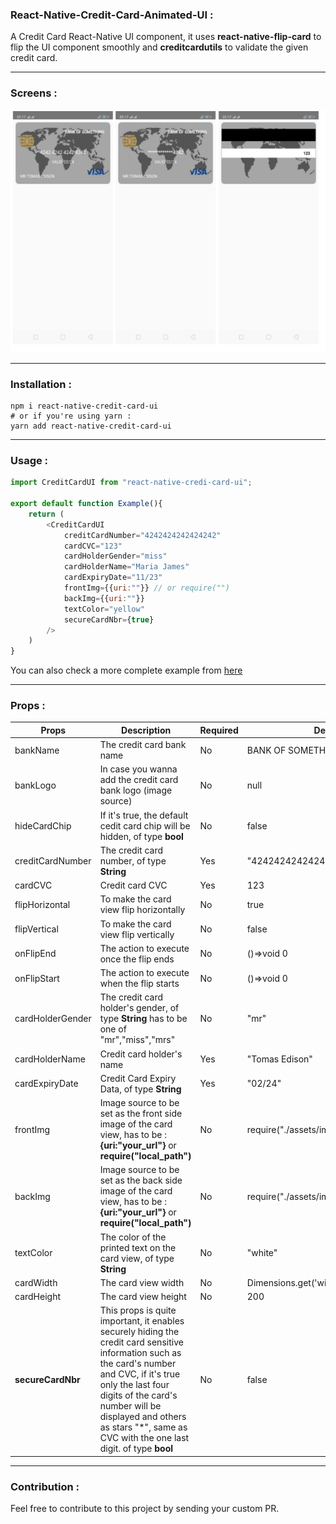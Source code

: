 ### React-Native-Credit-Card-Animated-UI : 
A Credit Card React-Native UI component, it uses **react-native-flip-card** to flip the UI component smoothly and **creditcardutils** to validate the given credit card.

---

### Screens : 
![screens](assets/images/screens.jpg)

---

### Installation : 
```shell
npm i react-native-credit-card-ui
# or if you're using yarn : 
yarn add react-native-credit-card-ui 
```
---
### Usage : 
```js
import CreditCardUI from "react-native-credi-card-ui";

export default function Example(){
    return (
        <CreditCardUI 
            creditCardNumber="4242424242424242"
            cardCVC="123"
            cardHolderGender="miss"
            cardHolderName="Maria James"
            cardExpiryDate="11/23"
            frontImg={{uri:""}} // or require("")
            backImg={{uri:""}}
            textColor="yellow"
            secureCardNbr={true}
        />
    )
}
```
You can also check a more complete example from [here](https://github.com/BLemine/react-native-credit-card-ui/blob/master/examples/Sample.js)

---

### Props : 
| Props      | Description | Required      | Default |
| ----------- | ----------- | ----------- | ----------- |
| bankName      | The credit card bank name       | No | BANK OF SOMETHING |
| bankLogo   | In case you wanna add the credit card bank logo (image source)       |No|null|
|hideCardChip|If it's true, the default cedit card chip will be hidden, of type **bool**|No|false|
|creditCardNumber|The credit card number, of type **String**|Yes|"4242424242424242"|
|cardCVC|Credit card CVC|Yes|123|
|flipHorizontal|To make the card view flip horizontally|No|true|
|flipVertical|To make the card view flip vertically|No|false|
|onFlipEnd|The action to execute once the flip ends|No|()=>void 0|
|onFlipStart|The action to execute when the flip starts|No|()=>void 0|
|cardHolderGender|The credit card holder's gender, of type **String** has to be one of "mr","miss","mrs"|No|"mr"|
|cardHolderName|Credit card holder's name|Yes|"Tomas Edison"|
|cardExpiryDate|Credit Card Expiry Data, of type **String** |Yes|"02/24"|
|frontImg|Image source to be set as the front side image of the card view, has to be : **{uri:"your_url"}** or **require("local_path")** |No|require("./assets/images/cardImg.png")|
|backImg|Image source to be set as the back side image of the card view, has to be : **{uri:"your_url"}** or **require("local_path")**|No|require("./assets/images/cardImg.png")|
|textColor|The color of the printed text on the card view, of type **String**|No|"white"|
|cardWidth|The card view width|No|Dimensions.get('window').width - 20|
|cardHeight|The card view height|No|200|
|**secureCardNbr**|This props is quite important, it enables securely hiding the credit card sensitive information such as the card's number and CVC, if it's true only the last four digits of the card's number will be displayed and others as stars "*", same as CVC with the one last digit. of type **bool** |No|false|

---

### Contribution : 
Feel free to contribute to this project by sending your custom PR.